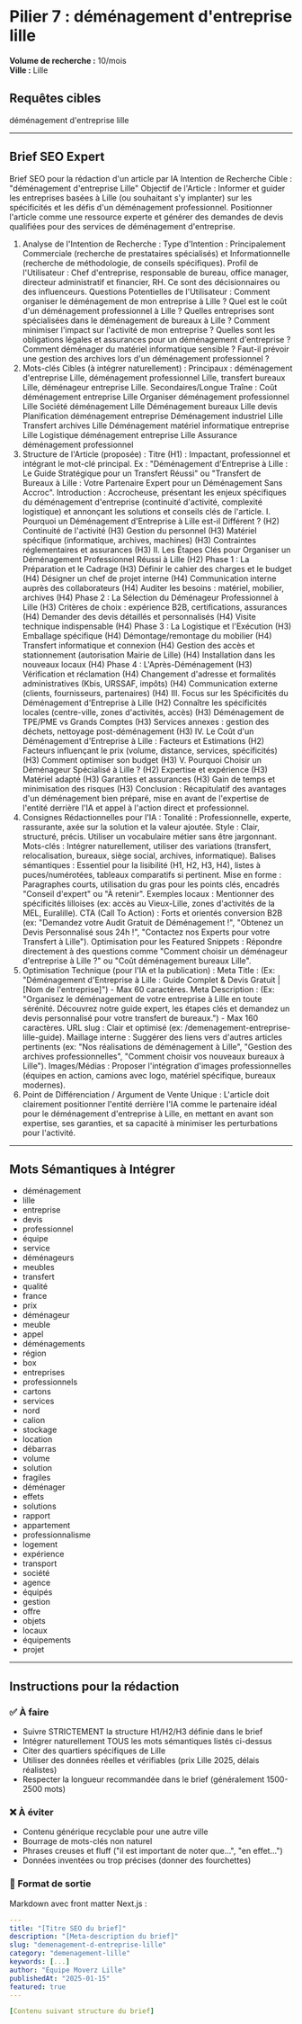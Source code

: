# Pilier 7 : déménagement d'entreprise lille

**Volume de recherche :** 10/mois  
**Ville :** Lille

## Requêtes cibles

déménagement d'entreprise lille

---

## Brief SEO Expert

Brief SEO pour la rédaction d'un article par IA
Intention de Recherche Cible : "déménagement d'entreprise Lille"
Objectif de l'Article : Informer et guider les entreprises basées à Lille (ou souhaitant s'y implanter) sur les spécificités et les défis d'un déménagement professionnel. Positionner l'article comme une ressource experte et générer des demandes de devis qualifiées pour des services de déménagement d'entreprise.
1. Analyse de l'Intention de Recherche :
Type d'Intention : Principalement Commerciale (recherche de prestataires spécialisés) et Informationnelle (recherche de méthodologie, de conseils spécifiques).
Profil de l'Utilisateur : Chef d'entreprise, responsable de bureau, office manager, directeur administratif et financier, RH. Ce sont des décisionnaires ou des influenceurs.
Questions Potentielles de l'Utilisateur :
Comment organiser le déménagement de mon entreprise à Lille ?
Quel est le coût d'un déménagement professionnel à Lille ?
Quelles entreprises sont spécialisées dans le déménagement de bureaux à Lille ?
Comment minimiser l'impact sur l'activité de mon entreprise ?
Quelles sont les obligations légales et assurances pour un déménagement d'entreprise ?
Comment déménager du matériel informatique sensible ?
Faut-il prévoir une gestion des archives lors d'un déménagement professionnel ?
2. Mots-clés Cibles (à intégrer naturellement) :
Principaux : déménagement d'entreprise Lille, déménagement professionnel Lille, transfert bureaux Lille, déménageur entreprise Lille.
Secondaires/Longue Traîne :
Coût déménagement entreprise Lille
Organiser déménagement professionnel Lille
Société déménagement Lille
Déménagement bureaux Lille devis
Planification déménagement entreprise
Déménagement industriel Lille
Transfert archives Lille
Déménagement matériel informatique entreprise Lille
Logistique déménagement entreprise Lille
Assurance déménagement professionnel
3. Structure de l'Article (proposée) :
Titre (H1) : Impactant, professionnel et intégrant le mot-clé principal. Ex : "Déménagement d'Entreprise à Lille : Le Guide Stratégique pour un Transfert Réussi" ou "Transfert de Bureaux à Lille : Votre Partenaire Expert pour un Déménagement Sans Accroc".
Introduction : Accrocheuse, présentant les enjeux spécifiques du déménagement d'entreprise (continuité d'activité, complexité logistique) et annonçant les solutions et conseils clés de l'article.
I. Pourquoi un Déménagement d'Entreprise à Lille est-il Différent ? (H2)
Continuité de l'activité (H3)
Gestion du personnel (H3)
Matériel spécifique (informatique, archives, machines) (H3)
Contraintes réglementaires et assurances (H3)
II. Les Étapes Clés pour Organiser un Déménagement Professionnel Réussi à Lille (H2)
Phase 1 : La Préparation et le Cadrage (H3)
Définir le cahier des charges et le budget (H4)
Désigner un chef de projet interne (H4)
Communication interne auprès des collaborateurs (H4)
Auditer les besoins : matériel, mobilier, archives (H4)
Phase 2 : La Sélection du Déménageur Professionnel à Lille (H3)
Critères de choix : expérience B2B, certifications, assurances (H4)
Demander des devis détaillés et personnalisés (H4)
Visite technique indispensable (H4)
Phase 3 : La Logistique et l'Exécution (H3)
Emballage spécifique (H4)
Démontage/remontage du mobilier (H4)
Transfert informatique et connexion (H4)
Gestion des accès et stationnement (autorisation Mairie de Lille) (H4)
Installation dans les nouveaux locaux (H4)
Phase 4 : L'Après-Déménagement (H3)
Vérification et réclamation (H4)
Changement d'adresse et formalités administratives (Kbis, URSSAF, impôts) (H4)
Communication externe (clients, fournisseurs, partenaires) (H4)
III. Focus sur les Spécificités du Déménagement d'Entreprise à Lille (H2)
Connaître les spécificités locales (centre-ville, zones d'activités, accès) (H3)
Déménagement de TPE/PME vs Grands Comptes (H3)
Services annexes : gestion des déchets, nettoyage post-déménagement (H3)
IV. Le Coût d'un Déménagement d'Entreprise à Lille : Facteurs et Estimations (H2)
Facteurs influençant le prix (volume, distance, services, spécificités) (H3)
Comment optimiser son budget (H3)
V. Pourquoi Choisir un Déménageur Spécialisé à Lille ? (H2)
Expertise et expérience (H3)
Matériel adapté (H3)
Garanties et assurances (H3)
Gain de temps et minimisation des risques (H3)
Conclusion : Récapitulatif des avantages d'un déménagement bien préparé, mise en avant de l'expertise de l'entité derrière l'IA et appel à l'action direct et professionnel.
4. Consignes Rédactionnelles pour l'IA :
Tonalité : Professionnelle, experte, rassurante, axée sur la solution et la valeur ajoutée.
Style : Clair, structuré, précis. Utiliser un vocabulaire métier sans être jargonnant.
Mots-clés : Intégrer naturellement, utiliser des variations (transfert, relocalisation, bureaux, siège social, archives, informatique).
Balises sémantiques : Essentiel pour la lisibilité (H1, H2, H3, H4), listes à puces/numérotées, tableaux comparatifs si pertinent.
Mise en forme : Paragraphes courts, utilisation du gras pour les points clés, encadrés "Conseil d'expert" ou "À retenir".
Exemples locaux : Mentionner des spécificités lilloises (ex: accès au Vieux-Lille, zones d'activités de la MEL, Euralille).
CTA (Call To Action) : Forts et orientés conversion B2B (ex: "Demandez votre Audit Gratuit de Déménagement !", "Obtenez un Devis Personnalisé sous 24h !", "Contactez nos Experts pour votre Transfert à Lille").
Optimisation pour les Featured Snippets : Répondre directement à des questions comme "Comment choisir un déménageur d'entreprise à Lille ?" ou "Coût déménagement bureaux Lille".
5. Optimisation Technique (pour l'IA et la publication) :
Meta Title : (Ex: "Déménagement d'Entreprise à Lille : Guide Complet & Devis Gratuit | [Nom de l'entreprise]") - Max 60 caractères.
Meta Description : (Ex: "Organisez le déménagement de votre entreprise à Lille en toute sérénité. Découvrez notre guide expert, les étapes clés et demandez un devis personnalisé pour votre transfert de bureaux.") - Max 160 caractères.
URL slug : Clair et optimisé (ex: /demenagement-entreprise-lille-guide).
Maillage interne : Suggérer des liens vers d'autres articles pertinents (ex: "Nos réalisations de déménagement à Lille", "Gestion des archives professionnelles", "Comment choisir vos nouveaux bureaux à Lille").
Images/Médias : Proposer l'intégration d'images professionnelles (équipes en action, camions avec logo, matériel spécifique, bureaux modernes).
6. Point de Différenciation / Argument de Vente Unique :
L'article doit clairement positionner l'entité derrière l'IA comme le partenaire idéal pour le déménagement d'entreprise à Lille, en mettant en avant son expertise, ses garanties, et sa capacité à minimiser les perturbations pour l'activité.

---

## Mots Sémantiques à Intégrer

- déménagement
- lille
- entreprise
- devis
- professionnel
- équipe
- service
- déménageurs
- meubles
- transfert
- qualité
- france
- prix
- déménageur
- meuble
- appel
- déménagements
- région
- box
- entreprises
- professionnels
- cartons
- services
- nord
- calion
- stockage
- location
- débarras
- volume
- solution
- fragiles
- déménager
- effets
- solutions
- rapport
- appartement
- professionnalisme
- logement
- expérience
- transport
- société
- agence
- équipés
- gestion
- offre
- objets
- locaux
- équipements
- projet

---

## Instructions pour la rédaction

### ✅ À faire
- Suivre STRICTEMENT la structure H1/H2/H3 définie dans le brief
- Intégrer naturellement TOUS les mots sémantiques listés ci-dessus
- Citer des quartiers spécifiques de Lille
- Utiliser des données réelles et vérifiables (prix Lille 2025, délais réalistes)
- Respecter la longueur recommandée dans le brief (généralement 1500-2500 mots)

### ❌ À éviter
- Contenu générique recyclable pour une autre ville
- Bourrage de mots-clés non naturel
- Phrases creuses et fluff ("il est important de noter que...", "en effet...")
- Données inventées ou trop précises (donner des fourchettes)

### 🎯 Format de sortie
Markdown avec front matter Next.js :

```yaml
---
title: "[Titre SEO du brief]"
description: "[Meta-description du brief]"
slug: "demenagement-d-entreprise-lille"
category: "demenagement-lille"
keywords: [...]
author: "Équipe Moverz Lille"
publishedAt: "2025-01-15"
featured: true
---

[Contenu suivant structure du brief]
```
